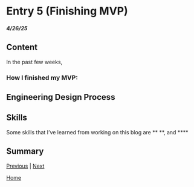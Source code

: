 # Entry 5 (Finishing MVP)
##### 4/26/25
## Content
 In the past few weeks,

 ### How I finished my MVP:


 ## Engineering Design Process 

 ## Skills   
 Some skills that I’ve learned from working on this blog are ** **, and ****

 ### 

 ### 

 ## Summary

[Previous](entry04.md) | [Next](entry06.md)

[Home](../README.md)
